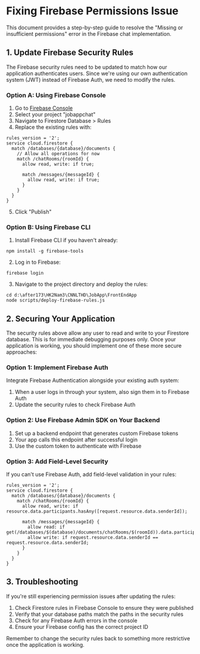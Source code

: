 # Fixing Firebase Permissions Issue

This document provides a step-by-step guide to resolve the "Missing or insufficient permissions" error in the Firebase chat implementation.

## 1. Update Firebase Security Rules

The Firebase security rules need to be updated to match how our application authenticates users. Since we're using our own authentication system (JWT) instead of Firebase Auth, we need to modify the rules.

### Option A: Using Firebase Console

1. Go to [Firebase Console](https://console.firebase.google.com/)
2. Select your project "jobappchat"
3. Navigate to Firestore Database > Rules
4. Replace the existing rules with:

```
rules_version = '2';
service cloud.firestore {
  match /databases/{database}/documents {
    // Allow all operations for now
    match /chatRooms/{roomId} {
      allow read, write: if true;
      
      match /messages/{messageId} {
        allow read, write: if true;
      }
    }
  }
}
```

5. Click "Publish"

### Option B: Using Firebase CLI

1. Install Firebase CLI if you haven't already:
```
npm install -g firebase-tools
```

2. Log in to Firebase:
```
firebase login
```

3. Navigate to the project directory and deploy the rules:
```
cd d:\after173\HK2Nam3\CNNLTHD\JobApp\FrontEndApp
node scripts/deploy-firebase-rules.js
```

## 2. Securing Your Application

The security rules above allow any user to read and write to your Firestore database. This is for immediate debugging purposes only. Once your application is working, you should implement one of these more secure approaches:

### Option 1: Implement Firebase Auth

Integrate Firebase Authentication alongside your existing auth system:

1. When a user logs in through your system, also sign them in to Firebase Auth
2. Update the security rules to check Firebase Auth

### Option 2: Use Firebase Admin SDK on Your Backend

1. Set up a backend endpoint that generates custom Firebase tokens
2. Your app calls this endpoint after successful login
3. Use the custom token to authenticate with Firebase

### Option 3: Add Field-Level Security

If you can't use Firebase Auth, add field-level validation in your rules:

```
rules_version = '2';
service cloud.firestore {
  match /databases/{database}/documents {
    match /chatRooms/{roomId} {
      allow read, write: if resource.data.participants.hasAny([request.resource.data.senderId]);
      
      match /messages/{messageId} {
        allow read: if get(/databases/$(database)/documents/chatRooms/$(roomId)).data.participants.hasAny([request.resource.data.senderId]);
        allow write: if request.resource.data.senderId == request.resource.data.senderId;
      }
    }
  }
}
```

## 3. Troubleshooting

If you're still experiencing permission issues after updating the rules:

1. Check Firestore rules in Firebase Console to ensure they were published
2. Verify that your database paths match the paths in the security rules
3. Check for any Firebase Auth errors in the console
4. Ensure your Firebase config has the correct project ID

Remember to change the security rules back to something more restrictive once the application is working.
